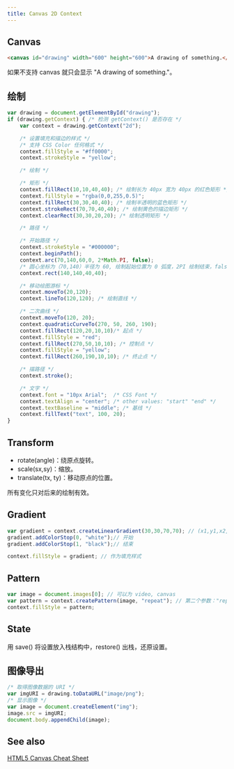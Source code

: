 ```yaml
---
title: Canvas 2D Context
---
```


## Canvas

```html
<canvas id="drawing" width="600" height="600">A drawing of something.</canvas>
```

如果不支持 canvas 就只会显示 "A drawing of something."。

## 绘制

```javascript
var drawing = document.getElementById("drawing");
if (drawing.getContext) { /* 检测 getContext() 是否存在 */
    var context = drawing.getContext("2d");

    /* 设置填充和描边的样式 */
    /* 支持 CSS Color 任何格式 */
    context.fillStyle = "#ff0000";
    context.strokeStyle = "yellow";

    /* 绘制 */

    /* 矩形 */
    context.fillRect(10,10,40,40); /* 绘制长为 40px 宽为 40px 的红色矩形 */
    context.fillStyle = "rgba(0,0,255,0.5)";
    context.fillRect(30,30,40,40); /* 绘制半透明的蓝色矩形 */
    context.strokeRect(70,70,40,40); /* 绘制黄色的描边矩形 */
    context.clearRect(30,30,20,20); /* 绘制透明矩形 */

    /* 路径 */

    /* 开始路径 */
    context.strokeStyle = "#000000";
    context.beginPath();
    context.arc(70,140,60,0, 2*Math.PI, false);
    /* 圆心坐标为（70,140）半径为 60, 绘制起始位置为 0 弧度，2PI 绘制结束，false 表示逆时针 */
    context.rect(140,140,40,40);

    /* 移动绘图游标 */
    context.moveTo(20,120);
    context.lineTo(120,120); /* 绘制直线 */

    /* 二次曲线 */
    context.moveTo(120, 20);
    context.quadraticCurveTo(270, 50, 260, 190);
    context.fillRect(120,20,10,10)/* 起点 */
    context.fillStyle = "red";
    context.fillRect(270,50,10,10); /* 控制点 */
    context.fillStyle = "yellow";
    context.fillRect(260,190,10,10); /* 终止点 */

    /* 描路径 */
    context.stroke();

    /* 文字 */
    context.font = "10px Arial";  /* CSS Font */
    context.textAlign = "center"; /* other values: "start" "end" */
    context.textBaseline = "middle"; /* 基线 */
    context.fillText("text", 100, 20);
}
```

## Transform

- rotate(angle)：绕原点旋转。
- scale(sx,sy)：缩放。
- translate(tx, ty)：移动原点的位置。

所有变化只对后来的绘制有效。

## Gradient

```javascript
var gradient = context.createLinearGradient(30,30,70,70); // (x1,y1,x2,y2)
gradient.addColorStop(0, "white");// 开始
gradient.addColorStop(1, "black");// 结束

context.fillStyle = gradient; // 作为填充样式
```

## Pattern

```javascript
var image = document.images[0]; // 可以为 video, canvas
var pattern = context.createPattern(image, "repeat"); // 第二个参数："repeat", "repeat-x", "repeat-y", "no-repeat"。
context.fillStyle = pattern;
```

## State

用 save() 将设置放入栈结构中，restore() 出栈，还原设置。

## 图像导出

```javascript
/* 取得图像数据的 URI */
var imgURI = drawing.toDataURL("image/png");
/* 显示图像 */
var image = document.createElement("img");
image.src = imgURI;
document.body.appendChild(image);
```

## See also

[HTML5 Canvas Cheat Sheet](https://simon.html5.org/dump/html5-canvas-cheat-sheet.html)
